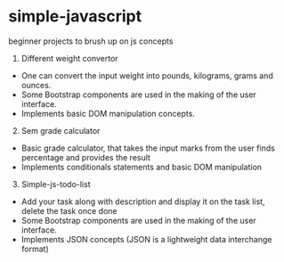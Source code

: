 # simple-javascript
beginner projects to brush up on js concepts

1. Different weight convertor 
- One can convert the input weight into pounds, kilograms, grams and ounces. 
- Some Bootstrap components are used in the making of the user interface. 
- Implements basic DOM manipulation concepts.

2. Sem grade calculator 
- Basic grade calculator, that takes the input marks from the user finds percentage and provides the result
- Implements conditionals statements and basic DOM manipulation

3. Simple-js-todo-list
- Add your task along with description and display it on the task list, delete the task once done 
- Some Bootstrap components are used in the making of the user interface. 
- Implements JSON concepts (JSON is a lightweight data interchange format)
